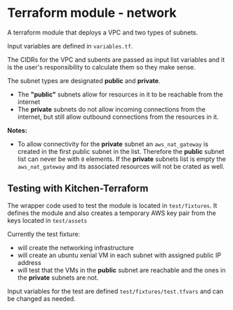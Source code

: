 # Terraform module - network

A terraform module that deploys a VPC and two types of subnets. 

Input variables are defined in `variables.tf`.

The CIDRs for the VPC and subents are passed as input list variables and it is the user's responsibility to calculate them so they make sense.

The subnet types are designated **public** and **private**.

* The **"public"** subnets allow for resources in it to be reachable from the internet
* The **private** subnets do not allow incoming connections from the internet, but still allow outbound connections from the resources in it.

**Notes:**

* To allow connectivity for the **private** subnet an `aws_nat_gateway` is created in the first public subnet in the list. Therefore the **public** subnet list can never be with `0` elements. If the **private** subnets list is empty the `aws_nat_gateway` and its associated resources will not be crated as well.

## Testing with Kitchen-Terraform

The wrapper code used to test the module is located in `test/fixtures`. It defines the module and also creates a temporary AWS key pair from the keys located in `test/assets`

Currently the test fixture:

*  will create the networking infrastructure
*  will create an ubuntu xenial VM in each subnet with assigned public IP address
*  will test that the VMs in the **public** subnet are reachable and the ones in the **private** subnets are not.

Input variables for the test are defined `test/fixtures/test.tfvars` and can be changed as needed.